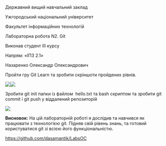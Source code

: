 ﻿Державний вищий навчальний заклад

Ужгородський національний університет

Факультет інформаційних технологій











Лабораторна робота N2. Git
















Виконав студент ІІІ курсу

Напрям: «ІПЗ 2.1»

Назаренко Олександр Олександрович





Пройти гру Git Learn та зробити скріншоти пройдених рівнів.


![](Aspose.Words.a5a9efeb-d67b-40c4-984d-b0c86bba2101.001.png)![](Aspose.Words.a5a9efeb-d67b-40c4-984d-b0c86bba2101.002.png)

Зробити git init папки із файлом  hello.txt та bash скриптом та зробити git commit і git push у віддалений репозиторій

![](Aspose.Words.a5a9efeb-d67b-40c4-984d-b0c86bba2101.003.png)

**Висновок:** На цій лабораторній роботі я дослідив та навчився як працювати з технологією git. Підняв свій рівень знань, та готовий користуватися git зі всією його функціональністю.

https://github.com/dasamantik/LabsOC
